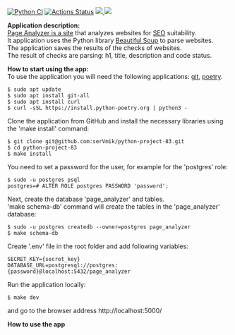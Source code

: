 [![Python CI](https://github.com/serVmik/python-project-83/actions/workflows/pyci.yml/badge.svg)](https://github.com/serVmik/python-project-83/actions/workflows/pyci.yml)
[![Actions Status](https://github.com/serVmik/python-project-83/workflows/hexlet-check/badge.svg)](https://github.com/serVmik/python-project-83/actions)
<a href="https://codeclimate.com/github/serVmik/python-project-83/maintainability"><img src="https://api.codeclimate.com/v1/badges/e4d435f6369fc2ca0214/maintainability" />
</a> <a href="https://codeclimate.com/github/serVmik/python-project-83/test_coverage"><img src="https://api.codeclimate.com/v1/badges/e4d435f6369fc2ca0214/test_coverage" /></a>

**Application description:**  
[Page Analyzer is a site](https://python-project-83-production-f22f.up.railway.app)
that analyzes websites for 
[SEO](https://ru.wikipedia.org/wiki/%D0%9F%D0%BE%D0%B8%D1%81%D0%BA%D0%BE%D0%B2%D0%B0%D1%8F_%D0%BE%D0%BF%D1%82%D0%B8%D0%BC%D0%B8%D0%B7%D0%B0%D1%86%D0%B8%D1%8F)
suitability.  
It application uses the Python library 
[Beautiful Soup](https://www.crummy.com/software/BeautifulSoup/bs4/doc/)
to parse websites.  
The application saves the results of the checks of websites.  
The result of checks are parsing: h1, title, description and code status.    


**How to start using the app:**  
To use the application you will need the following applications: 
[git](https://git-scm.com/book/ru/v2/%D0%92%D0%B2%D0%B5%D0%B4%D0%B5%D0%BD%D0%B8%D0%B5-%D0%A3%D1%81%D1%82%D0%B0%D0%BD%D0%BE%D0%B2%D0%BA%D0%B0-Git),
[poetry](https://python-poetry.org/docs/).
```
$ sudo apt update
$ sudo apt install git-all  
$ sudo apt install curl
$ curl -sSL https://install.python-poetry.org | python3 -
```
Clone the application from GitHub and install the necessary
libraries using the 'make install' command:
```
$ git clone git@github.com:serVmik/python-project-83.git  
$ cd python-project-83  
$ make install  
```
You need to set a password for the user, for example for the 'postgres' role:  
```
$ sudo -u postgres psql  
postgres=# ALTER ROLE postgres PASSWORD 'password';
```
Next, create the database 'page_analyzer' and tables.   
'make schema-db' command will create the tables in the 'page_analyzer' database:
```
$ sudo -u postgres createdb --owner=postgres page_analyzer  
$ make schema-db
```
Create '.env' file in the root folder and add following variables:  
```  
SECRET_KEY={secret_key}  
DATABASE_URL=postgresql://postgres:{password}@localhost:5432/page_analyzer  
```  
Run the application locally:  
```
$ make dev  
```
and go to the browser address http://localhost:5000/

**How to use the app**  